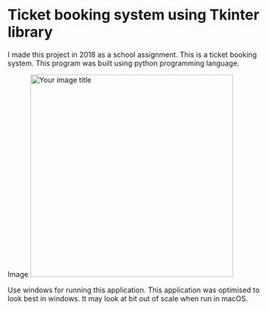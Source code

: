 # Ticket booking system using Tkinter library
I made this project in 2018 as a school assignment. This is a ticket booking system. This program was built using python programming language. 

Image
<img src="https://github.com/PankajGhodla/TicketBooking-Sytem-Python-Tkinter-/blob/master/Screen%20Shot%202019-07-20%20at%203.10.00%20PM.png"  alt="Your image title" width="400"/>

Use windows for running this application. This application was optimised to look best in windows. It may look at bit out of scale when run in macOS. 
